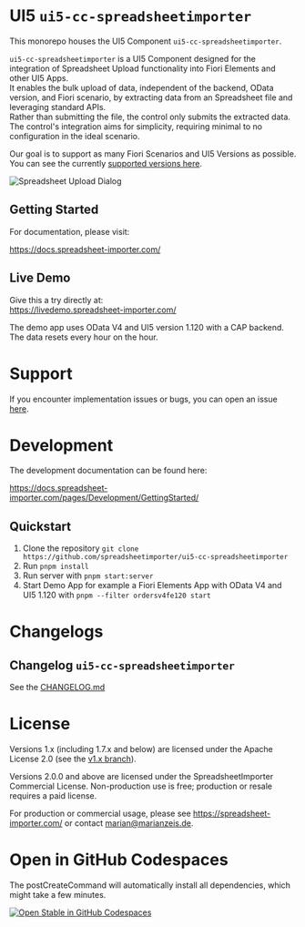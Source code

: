 # UI5 `ui5-cc-spreadsheetimporter`

This monorepo houses the UI5 Component `ui5-cc-spreadsheetimporter`.

`ui5-cc-spreadsheetimporter` is a UI5 Component designed for the integration of Spreadsheet Upload functionality into Fiori Elements and other UI5 Apps.  
It enables the bulk upload of data, independent of the backend, OData version, and Fiori scenario, by extracting data from an Spreadsheet file and leveraging standard APIs.  
Rather than submitting the file, the control only submits the extracted data.  
The control's integration aims for simplicity, requiring minimal to no configuration in the ideal scenario.

Our goal is to support as many Fiori Scenarios and UI5 Versions as possible. You can see the currently [supported versions here](https://docs.spreadsheet-importer.com/pages/SupportVersions/).

![Spreadsheet Upload Dialog](/images/SpreadsheetUploadDialog.png "Spreadsheet Upload Dialog")

## Getting Started

For documentation, please visit:

https://docs.spreadsheet-importer.com/

## Live Demo

Give this a try directly at:  
https://livedemo.spreadsheet-importer.com/

The demo app uses OData V4 and UI5 version 1.120 with a CAP backend. The data resets every hour on the hour.

# **Support**

If you encounter implementation issues or bugs, you can open an issue [here](https://github.com/spreadsheetimporter/ui5-cc-spreadsheetimporter/issues/new/choose).  

# Development

The development documentation can be found here:

https://docs.spreadsheet-importer.com/pages/Development/GettingStarted/

## Quickstart

1. Clone the repository `git clone https://github.com/spreadsheetimporter/ui5-cc-spreadsheetimporter`
2. Run `pnpm install`
3. Run server with `pnpm start:server`
4. Start Demo App for example a Fiori Elements App with OData V4 and UI5 1.120 with `pnpm --filter ordersv4fe120 start`

# Changelogs

## Changelog `ui5-cc-spreadsheetimporter`

See the [CHANGELOG.md](https://github.com/spreadsheetimporter/ui5-cc-spreadsheetimporter/blob/main/packages/ui5-cc-spreadsheetimporter/CHANGELOG.md)

# License

Versions 1.x (including 1.7.x and below) are licensed under the Apache License 2.0 (see the [v1.x branch](https://github.com/spreadsheetimporter/ui5-cc-spreadsheetimporter/tree/v1.x)).

Versions 2.0.0 and above are licensed under the SpreadsheetImporter Commercial License. Non-production use is free; production or resale requires a paid license.

For production or commercial usage, please see https://spreadsheet-importer.com/ or contact marian@marianzeis.de.

# Open in GitHub Codespaces

The postCreateCommand will automatically install all dependencies, which might take a few minutes.

[![Open Stable in GitHub Codespaces](https://github.com/codespaces/badge.svg)](https://github.com/codespaces/new?hide_repo_select=true&ref=main&repo=569313224&machine=basicLinux32gb&devcontainer_path=.devcontainer%2Fdevcontainer.json&location=WestEurope)  
